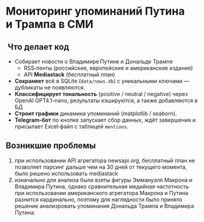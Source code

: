 # Мониторинг упоминаний Путина и Трампа в СМИ


##  Что делает код
* Собирает новости о Владимире Путине и Дональде Трампе  
  * RSS‑ленты (российские, европейские и американские издания)  
  * API **Mediastack** (бесплатный план)
* **Сохраняет** всё в SQLite (`data/news.db`) с уникальными ключами — дубликаты не появляются.
* **Классифицирует тональность** (positive / neutral / negative) через OpenAI GPT4.1-nano, результаты кэшируются, а также добавляются в БД
* **Строит графики** динамика упоминаний (matplotlib / seaborn).
* **Telegram‑бот** по кнопке запускает сбор данных, ждёт завершения и присылает Excel‑файл с таблицей `mentions`.


## Возникшие проблемы

1. при использовании API агрегатора newsapi.org, бесплатный план не позволяет парсинг дальше чем на 30 дней от текущего момента, было решено использовать mediastack
2. изначально для анализа были взяты фигуры Эммануэля Макрона и Владимира Путина, однако сравнительная медийная частотность при использовании американского агрегатора Макрона и Путина разнится кардинально, поэтому для наглядности было принято решение анализровать упоминания Дональда Трампа и Владимира Путина.


